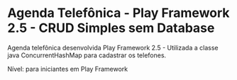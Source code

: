 # Agenda Telefônica - Play Framework 2.5 - CRUD Simples sem Database
Agenda telefônica desenvolvida Play Framework 2.5 - Utilizada a classe java ConcurrentHashMap para cadastrar os telefones. 

Nível: para iniciantes em Play Framework
